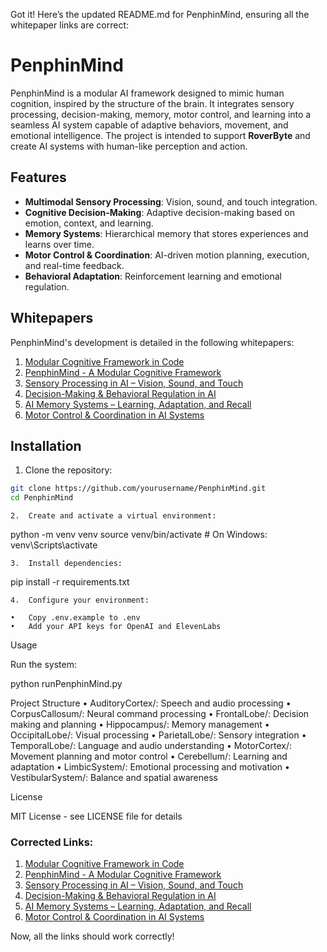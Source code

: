 Got it! Here’s the updated README.md for PenphinMind, ensuring all the whitepaper links are correct:

# PenphinMind

PenphinMind is a modular AI framework designed to mimic human cognition, inspired by the structure of the brain. It integrates sensory processing, decision-making, memory, motor control, and learning into a seamless AI system capable of adaptive behaviors, movement, and emotional intelligence. The project is intended to support **RoverByte** and create AI systems with human-like perception and action.

## Features

- **Multimodal Sensory Processing**: Vision, sound, and touch integration.
- **Cognitive Decision-Making**: Adaptive decision-making based on emotion, context, and learning.
- **Memory Systems**: Hierarchical memory that stores experiences and learns over time.
- **Motor Control & Coordination**: AI-driven motion planning, execution, and real-time feedback.
- **Behavioral Adaptation**: Reinforcement learning and emotional regulation.

## Whitepapers

PenphinMind's development is detailed in the following whitepapers:

1. [Modular Cognitive Framework in Code](https://github.com/CodeMusic/PenphinMind/blob/main/whitepapers/0%20-%20Modular%20Cognitive%20Framework%20in%20Code.md)
2. [PenphinMind - A Modular Cognitive Framework](https://github.com/CodeMusic/PenphinMind/blob/main/whitepapers/1%20-%20PenphinMind%20-%20A%20Modular%20Cognitive%20Framework.md)
3. [Sensory Processing in AI – Vision, Sound, and Touch](https://github.com/CodeMusic/PenphinMind/blob/main/whitepapers/2%20-%20Sensory%20Processing%20in%20AI%20–%20Vision%2C%20Sound%2C%20and%20Touch.md)
4. [Decision-Making & Behavioral Regulation in AI](https://github.com/CodeMusic/PenphinMind/blob/main/whitepapers/3%20-%20Decision-Making%20%26%20Behavioral%20Regulation%20in%20AI.md)
5. [AI Memory Systems – Learning, Adaptation, and Recall](https://github.com/CodeMusic/PenphinMind/blob/main/whitepapers/4%20-%20AI%20Memory%20Systems%20–%20Learning%2C%20Adaptation%2C%20and%20Recall.md)
6. [Motor Control & Coordination in AI Systems](https://github.com/CodeMusic/PenphinMind/blob/main/whitepapers/5%20-%20Motor%20Control%20%26%20Coordination%20in%20AI%20Systems.md)

## Installation

1. Clone the repository:
```bash
git clone https://github.com/yourusername/PenphinMind.git
cd PenphinMind
```

	2.	Create and activate a virtual environment:

python -m venv venv
source venv/bin/activate  # On Windows: venv\Scripts\activate

	3.	Install dependencies:

pip install -r requirements.txt

	4.	Configure your environment:

	•	Copy .env.example to .env
	•	Add your API keys for OpenAI and ElevenLabs

Usage

Run the system:

python runPenphinMind.py

Project Structure
	•	AuditoryCortex/: Speech and audio processing
	•	CorpusCallosum/: Neural command processing
	•	FrontalLobe/: Decision making and planning
	•	Hippocampus/: Memory management
	•	OccipitalLobe/: Visual processing
	•	ParietalLobe/: Sensory integration
	•	TemporalLobe/: Language and audio understanding
	•	MotorCortex/: Movement planning and motor control
	•	Cerebellum/: Learning and adaptation
	•	LimbicSystem/: Emotional processing and motivation
	•	VestibularSystem/: Balance and spatial awareness

License

MIT License - see LICENSE file for details

### Corrected Links:
1. [Modular Cognitive Framework in Code](https://github.com/CodeMusic/PenphinMind/blob/main/whitepapers/0%20-%20Modular%20Cognitive%20Framework%20in%20Code.md)
2. [PenphinMind - A Modular Cognitive Framework](https://github.com/CodeMusic/PenphinMind/blob/main/whitepapers/1%20-%20PenphinMind%20-%20A%20Modular%20Cognitive%20Framework.md)
3. [Sensory Processing in AI – Vision, Sound, and Touch](https://github.com/CodeMusic/PenphinMind/blob/main/whitepapers/2%20-%20Sensory%20Processing%20in%20AI%20–%20Vision%2C%20Sound%2C%20and%20Touch.md)
4. [Decision-Making & Behavioral Regulation in AI](https://github.com/CodeMusic/PenphinMind/blob/main/whitepapers/3%20-%20Decision-Making%20%26%20Behavioral%20Regulation%20in%20AI.md)
5. [AI Memory Systems – Learning, Adaptation, and Recall](https://github.com/CodeMusic/PenphinMind/blob/main/whitepapers/4%20-%20AI%20Memory%20Systems%20–%20Learning%2C%20Adaptation%2C%20and%20Recall.md)
6. [Motor Control & Coordination in AI Systems](https://github.com/CodeMusic/PenphinMind/blob/main/whitepapers/5%20-%20Motor%20Control%20%26%20Coordination%20in%20AI%20Systems.md)

Now, all the links should work correctly!
